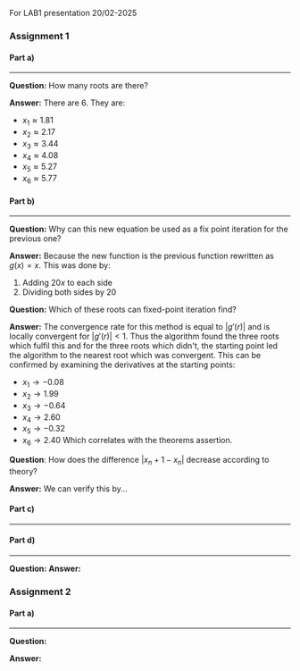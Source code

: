 For LAB1 presentation 20/02-2025

### Assignment 1
#### Part a)
---
**Question:** How many roots are there?

**Answer:** There are 6. They are:
-  $x_1 ≈ 1.81$
- $x_2 ≈ 2.17$
- $x_3 ≈ 3.44$
- $x_4 ≈ 4.08$
- $x_5 ≈ 5.27$
- $x_6 ≈ 5.77$


#### Part b)
---
**Question:** Why can this new equation be used as a fix point iteration for the previous one?

**Answer:** Because the new function is the previous function rewritten as $g(x) = x$. This was done by:
1. Adding $20x$ to each side
2. Dividing both sides by $20$


**Question:** Which of these roots can fixed-point iteration find?

**Answer:** The convergence rate for this method is equal to $|g'(r)|$ and is locally convergent for $|g'(r)| < 1$. Thus the algorithm found the three roots which fulfil this and for the three roots which didn't, the starting point led the algorithm to the nearest root which was
convergent. This can be confirmed by examining the derivatives at the starting points:
- $x_1 \rightarrow -0.08$
- $x_2 \rightarrow 1.99$
- $x_3 \rightarrow -0.64$
- $x_4 \rightarrow 2.60$
- $x_5 \rightarrow -0.32$
- $x_6 \rightarrow  2.40$
Which correlates with the theorems assertion.


**Question**: How does the difference $|x_n+1 - x_n|$ decrease according to theory?

**Answer:** We can verify this by...

#### Part c)
---

#### Part d)
---
**Question:** 
**Answer:**



### Assignment 2
#### Part a)
---
**Question:**

**Answer:**